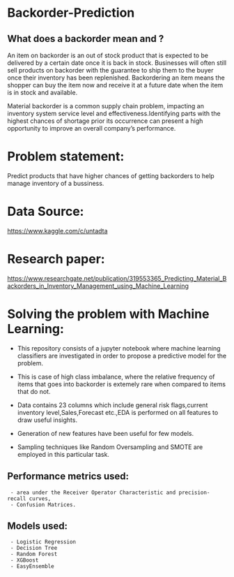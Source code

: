 # Backorder-Prediction

## What does a backorder mean and ?

An item on backorder is an out of stock product that is expected to be delivered by a certain date once it is back in stock. Businesses will often still sell products on backorder with the guarantee to ship them to the buyer once their inventory has been replenished.
Backordering an item means the shopper can buy the item now and receive it at a future date when the item is in stock and available.

Material backorder is a common supply chain problem, impacting an inventory system service level and effectiveness.Identifying parts with the highest chances of shortage prior its occurrence can present a high opportunity to improve an overall company’s performance.

# Problem statement: 
Predict products that have higher chances of getting backorders to help manage inventory of a bussiness.

# Data Source:
https://www.kaggle.com/c/untadta

# Research paper:
https://www.researchgate.net/publication/319553365_Predicting_Material_Backorders_in_Inventory_Management_using_Machine_Learning


# Solving the problem with Machine Learning:

- This repository consists of a jupyter notebook where machine learning classifiers are investigated in order to propose a predictive model for the problem.

- This is case of high class imbalance, where the relative frequency of items that goes into backorder is extemely rare when compared to items that do not.

- Data contains 23 columns which include general risk flags,current inventory level,Sales,Forecast etc.,EDA is performed on all features to draw useful insights.

- Generation of new features have been useful for few models.

- Sampling techniques like Random Oversampling and SMOTE are employed in this particular task.

## Performance metrics used:
     - area under the Receiver Operator Characteristic and precision-recall curves,
     - Confusion Matrices.

## Models used: 
     - Logistic Regression
     - Decision Tree
     - Random Forest
     - XGBoost
     - EasyEnsemble
